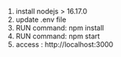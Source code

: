 1. install nodejs > 16.17.0
2. update .env file 
3. RUN command: npm install
4. RUN command: npm start
5. access : http://localhost:3000